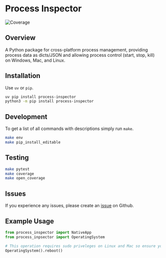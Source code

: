 # Process Inspector

![Coverage](https://img.shields.io/badge/coverage-94%25-brightgreen)

## Overview

A Python package for cross-platform process management, providing process data as dicts/JSON and allowing process control (start, stop, kill) on Windows, Mac, and Linux.

## Installation

Use `uv` or `pip`.

```bash
uv pip install process-inspector
python3 -m pip install process-inspector
```

## Development

To get a list of all commands with descriptions simply run `make`.

```bash
make env
make pip_install_editable
```

## Testing

```bash
make pytest
make coverage
make open_coverage
```

## Issues

If you experience any issues, please create an [issue](https://github.com/tsantor/process-inspector/issues) on Github.

## Example Usage

```python
from process_inspector import NativeApp
from process_inpsector import OperatingSystem

# This operation requires sudo priveleges on Linux and Mac so ensure you allow it for the user the application is running under.
OperatingSystem().reboot()
```
